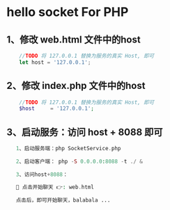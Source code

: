 # hello  socket  For  PHP


## 1、修改 web.html 文件中的host
```js
    //TODO 将 127.0.0.1 替换为服务的真实 Host, 即可
    let host = '127.0.0.1';
```


## 2、修改 index.php 文件中的host
```php
    //TODO 将 127.0.0.1 替换为服务的真实 Host, 即可
    $host     = '127.0.0.1';
```


## 3、启动服务：访问 host + 8088 即可
```php
   1、启动服务端：php SocketService.php
   
   2、启动客户端： php -S 0.0.0.0:8088 -t ./ &
   
   3、访问host+8088：
   
   🤖️️ 点击开始聊天 👉: web.html
   
   点击后，即可开始聊天，balabala ...
```

